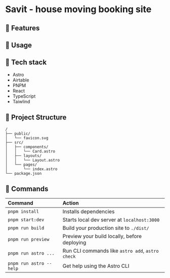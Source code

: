 # Savit - house moving booking site

## 🚀 Features

## 🚀 Usage

## 🚀 Tech stack

- Astro
- Airtable
- PNPM
- React
- TypeScript
- Taiwlind

## 🚀 Project Structure

```
/
├── public/
│   └── favicon.svg
├── src/
│   ├── components/
│   │   └── Card.astro
│   ├── layouts/
│   │   └── Layout.astro
│   └── pages/
│       └── index.astro
└── package.json
```

## 🧞 Commands

| Command                 | Action                                           |
| :---------------------- | :----------------------------------------------- |
| `pnpm install`          | Installs dependencies                            |
| `pnpm start:dev`        | Starts local dev server at `localhost:3000`      |
| `pnpm run build`        | Build your production site to `./dist/`          |
| `pnpm run preview`      | Preview your build locally, before deploying     |
| `pnpm run astro ...`    | Run CLI commands like `astro add`, `astro check` |
| `pnpm run astro --help` | Get help using the Astro CLI                     |
